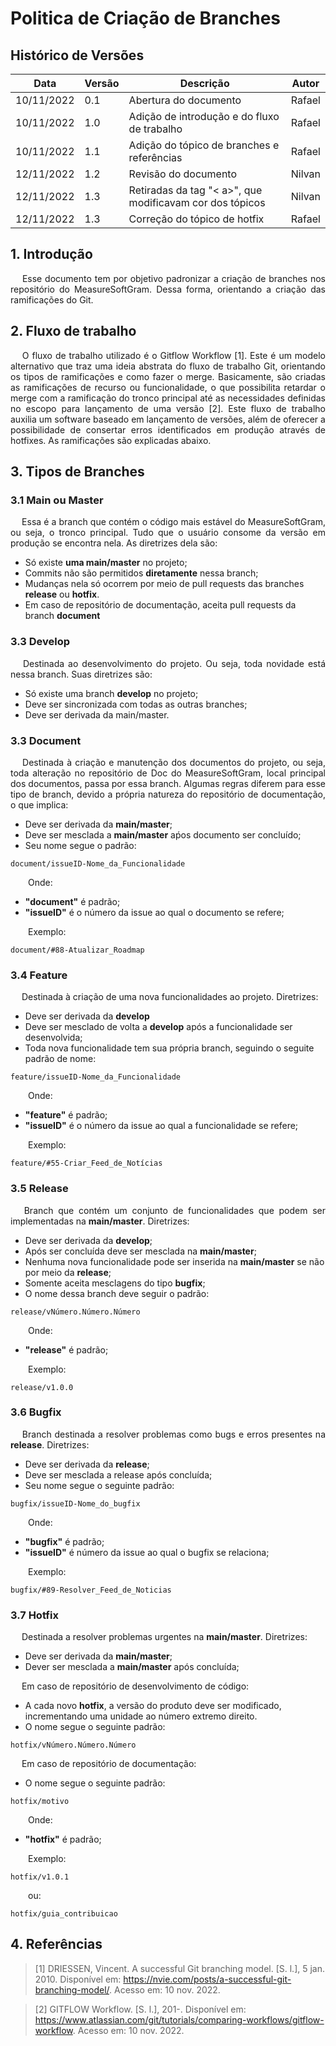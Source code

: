 # Politica de Criação de Branches

## Histórico de Versões

Data|Versão|Descrição|Autor
-|-|-|-
10/11/2022|0.1|Abertura do documento |Rafael|
10/11/2022|1.0|Adição de introdução e do fluxo de trabalho|Rafael|
10/11/2022|1.1|Adição do tópico de branches e referências|Rafael|
12/11/2022|1.2|Revisão do documento |Nilvan|
12/11/2022|1.3|Retiradas da tag "< a>", que modificavam cor dos tópicos |Nilvan|
12/11/2022|1.3|Correção do tópico de hotfix |Rafael|

## 1. Introdução
<p align = "justify"> &emsp; Esse documento tem por objetivo padronizar a criação de branches nos repositório do MeasureSoftGram. Dessa forma, orientando a criação das ramificações do Git. </p>

## 2. Fluxo de trabalho
<p align = "justify"> &emsp; O fluxo de trabalho utilizado é o Gitflow Workflow [1]. Este é um modelo alternativo que traz uma ideia abstrata do fluxo de trabalho Git, orientando os tipos de ramificações e como fazer o merge. Basicamente, são criadas as ramificações de recurso ou funcionalidade, o que possibilita retardar o merge com a ramificação do tronco principal até as necessidades definidas no escopo para lançamento de uma versão [2]. Este fluxo de trabalho auxilia um software baseado em lançamento de versões, além de oferecer a possibilidade de consertar erros identificados em produção através de hotfixes. As ramificações são explicadas abaixo.</p>

## 3. Tipos de Branches
### 3.1 Main ou Master
<p align = "justify"> &emsp; Essa é a branch que contém o código mais estável do MeasureSoftGram, ou seja, o tronco principal. Tudo que o usuário consome da versão em produção se encontra nela. As diretrizes dela são:</p>

* Só existe <b>uma main/master</b> no projeto;
* Commits não são permitidos <b>diretamente</b> nessa branch;
* Mudanças nela só ocorrem por meio de pull requests das branches <b>release</b> ou <b>hotfix</b>.
* Em caso de repositório de documentação, aceita pull requests da branch <b>document</b>

### 3.3 Develop
<p align = "justify"> &emsp; Destinada ao desenvolvimento do projeto. Ou seja, toda novidade está nessa branch. Suas diretrizes são:</p>

* Só existe uma branch <b>develop</b> no projeto;
* Deve ser sincronizada com todas as outras branches;
* Deve ser derivada da main/master.

### 3.3 Document
<p align = "justify"> &emsp; Destinada à criação e manutenção dos documentos do projeto, ou seja, toda alteração no repositório de Doc do MeasureSoftGram, local principal dos documentos, passa por essa branch. Algumas regras diferem para esse tipo de branch, devido a própria natureza do repositório de documentação, o que implica:</p>

* Deve ser derivada da <b>main/master</b>;
* Deve ser mesclada a <b>main/master</b> aṕos documento ser concluído;
* Seu nome segue o padrão:

```
document/issueID-Nome_da_Funcionalidade
```

<p align = "justify">&emsp;&emsp;Onde:</p>

* <b>"document"</b> é padrão;
* <b>"issueID"</b> é o número da issue ao qual o documento se refere;

<p align = "justify">&emsp;&emsp;Exemplo:</p>

```
document/#88-Atualizar_Roadmap
```

### 3.4 Feature
<p align = "justify"> &emsp; Destinada à criação de uma nova funcionalidades ao projeto. Diretrizes:</p>

* Deve ser derivada da <b>develop</b>
* Deve ser mesclado de volta a <b>develop</b> após a funcionalidade ser desenvolvida;
* Toda nova funcionalidade tem sua própria branch, seguindo o seguite padrão de nome:

```
feature/issueID-Nome_da_Funcionalidade
```

<p align = "justify">&emsp;&emsp;Onde:</p>

* <b>"feature"</b> é padrão;
* <b>"issueID"</b> é o número da issue ao qual a funcionalidade se refere;

<p align = "justify">&emsp;&emsp;Exemplo:</p>

```
feature/#55-Criar_Feed_de_Notícias
```

### 3.5 Release
<p align = "justify"> &emsp; Branch que contém um conjunto de funcionalidades que podem ser implementadas na <b>main/master</b>. Diretrizes:</p>

* Deve ser derivada da <b>develop</b>;
* Após ser concluída deve ser mesclada na <b>main/master</b>;
* Nenhuma nova funcionalidade pode ser inserida na <b>main/master</b> se não por meio da <b>release</b>;
* Somente aceita mesclagens do tipo <b>bugfix</b>;
* O nome dessa branch deve seguir o padrão:

```
release/vNúmero.Número.Número
```

<p align = "justify">&emsp;&emsp;Onde:</p>

* <b>"release"</b> é padrão;

<p align = "justify">&emsp;&emsp;Exemplo:</p>

```
release/v1.0.0
```

### 3.6 Bugfix
<p align = "justify"> &emsp; Branch destinada a resolver problemas como bugs e erros presentes na <b>release</b>. Diretrizes:</p>

* Deve ser derivada da <b>release</b>;
* Deve ser mesclada a release após concluída;
* Seu nome segue o seguinte padrão:

```
bugfix/issueID-Nome_do_bugfix
```

<p align = "justify">&emsp;&emsp;Onde:</p>

* <b>"bugfix"</b> é padrão;
* <b>"issueID"</b> é número da issue ao qual o bugfix se relaciona;

<p align = "justify">&emsp;&emsp;Exemplo:</p>

```
bugfix/#89-Resolver_Feed_de_Noticias
```

### 3.7 Hotfix
<p align = "justify"> &emsp; Destinada a resolver problemas urgentes na <b>main/master</b>. Diretrizes:</p>

* Deve ser derivada da <b>main/master</b>;
* Dever ser mesclada a <b>main/master</b> após concluída;

<p align = "justify"> &emsp; Em caso de repositório de desenvolvimento de código:</p>

* A cada novo <b>hotfix</b>, a versão do produto deve ser modificado, incrementando uma unidade ao número extremo direito.
* O nome segue o seguinte padrão:

```
hotfix/vNúmero.Número.Número
```

<p align = "justify"> &emsp; Em caso de repositório de documentação:</p>

* O nome segue o seguinte padrão:

```
hotfix/motivo
```

<p align = "justify">&emsp;&emsp;Onde:</p>

* <b>"hotfix"</b> é padrão;

<p align = "justify">&emsp;&emsp;Exemplo:</p>

```
hotfix/v1.0.1
```

<p align = "justify">&emsp;&emsp;ou:</p>

```
hotfix/guia_contribuicao
```

## 4. Referências

> [1] DRIESSEN, Vincent. A successful Git branching model. [S. l.], 5 jan. 2010. Disponível em: <a href="https://nvie.com/posts/a-successful-git-branching-model/">https://nvie.com/posts/a-successful-git-branching-model/</a>. Acesso em: 10 nov. 2022.

> [2] GITFLOW Workflow. [S. l.], 201-. Disponível em: <a href="https://www.atlassian.com/git/tutorials/comparing-workflows/gitflow-workflow">https://www.atlassian.com/git/tutorials/comparing-workflows/gitflow-workflow</a>. Acesso em: 10 nov. 2022.
